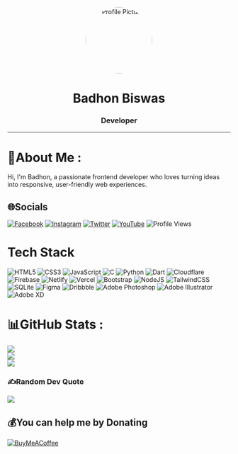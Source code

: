 <p align="center">
  <img src="https://avatars.githubusercontent.com/u/163644806?s=400&u=2d4958042fd697ab42895bb4424d38b40243540a&v=4" alt="Profile Picture" width="150" style="border-radius: 50%;">
</p>

<h1 align="center">Badhon Biswas</h1>
<h3 align="center">Developer</h3>
<hr> 

# 💫About Me :
Hi, I'm Badhon, a passionate frontend developer who loves turning ideas into responsive, user-friendly web experiences.

## 🌐Socials
[![Facebook](https://img.shields.io/badge/Facebook-%231877F2.svg?logo=Facebook&logoColor=white)](https://facebook.com/badhonbiswas.raj) [![Instagram](https://img.shields.io/badge/Instagram-%23E4405F.svg?logo=Instagram&logoColor=white)](https://instagram.com/badhonbiswas.raj) [![Twitter](https://img.shields.io/badge/Twitter-%231DA1F2.svg?logo=Twitter&logoColor=white)](https://twitter.com/techbadhon) [![YouTube](https://img.shields.io/badge/YouTube-%23FF0000.svg?logo=YouTube&logoColor=white)](https://youtube.com/@badhonbiswas_raj) ![Profile Views](https://komarev.com/ghpvc/?username=badhontech&abbreviated=true&label=Github+Profile+Views)


# Tech Stack
![HTML5](https://img.shields.io/badge/html5-%23E34F26.svg?style=flat&logo=html5&logoColor=white) ![CSS3](https://img.shields.io/badge/css3-%231572B6.svg?style=flat&logo=css3&logoColor=white) ![JavaScript](https://img.shields.io/badge/javascript-%23323330.svg?style=flat&logo=javascript&logoColor=%23F7DF1E) ![C](https://img.shields.io/badge/c-%2300599C.svg?style=flat&logo=c&logoColor=white) ![Python](https://img.shields.io/badge/python-3670A0?style=flat&logo=python&logoColor=ffdd54) ![Dart](https://img.shields.io/badge/dart-%230175C2.svg?style=flat&logo=dart&logoColor=white) ![Cloudflare](https://img.shields.io/badge/Cloudflare-F38020?style=flat&logo=Cloudflare&logoColor=white) ![Firebase](https://img.shields.io/badge/firebase-%23039BE5.svg?style=flat&logo=firebase) ![Netlify](https://img.shields.io/badge/netlify-%23000000.svg?style=flat&logo=netlify&logoColor=#00C7B7) ![Vercel](https://img.shields.io/badge/vercel-%23000000.svg?style=flat&logo=vercel&logoColor=white) ![Bootstrap](https://img.shields.io/badge/bootstrap-%23563D7C.svg?style=flat&logo=bootstrap&logoColor=white) ![NodeJS](https://img.shields.io/badge/node.js-6DA55F?style=flat&logo=node.js&logoColor=white) ![TailwindCSS](https://img.shields.io/badge/tailwindcss-%2338B2AC.svg?style=flat&logo=tailwind-css&logoColor=white) ![SQLite](https://img.shields.io/badge/sqlite-%2307405e.svg?style=flat&logo=sqlite&logoColor=white) 	![Figma](https://img.shields.io/badge/figma-%23F24E1E.svg?style=flat&logo=figma&logoColor=white) ![Dribbble](https://img.shields.io/badge/Dribbble-EA4C89?style=flat&logo=dribbble&logoColor=white) ![Adobe Photoshop](https://img.shields.io/badge/adobephotoshop-%2331A8FF.svg?style=flat&logo=adobephotoshop&logoColor=white) ![Adobe Illustrator](https://img.shields.io/badge/adobeillustrator-%23FF9A00.svg?style=flat&logo=adobeillustrator&logoColor=white) ![Adobe XD](https://img.shields.io/badge/Adobe%20XD-470137?style=flat&logo=Adobe%20XD&logoColor=#FF61F6)
# 📊GitHub Stats :
![](https://github-readme-stats.vercel.app/api?username=BadhonTech&theme=radical&hide_border=false&include_all_commits=false&count_private=false)<br/>
![](https://github-readme-streak-stats.herokuapp.com/?user=BadhonTech&theme=radical&hide_border=false)<br/>
![](https://github-readme-stats.vercel.app/api/top-langs/?username=BadhonTech&theme=radical&hide_border=false&include_all_commits=false&count_private=false&layout=compact)

### ✍️Random Dev Quote
![](https://quotes-github-readme.vercel.app/api?type=vetical&theme=tokyonight)

  ## 💰You can help me by Donating
  [![BuyMeACoffee](https://img.shields.io/badge/Buy%20Me%20a%20Coffee-ffdd00?style=for-the-badge&logo=buy-me-a-coffee&logoColor=black)](https://buymeacoffee.com/badhonbiswas.raj)
  
